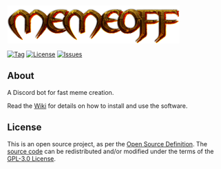 [![memeoff](https://raw.githubusercontent.com/r3w0p/memeoff/master/config/images/logo/400.png)](https://github.com/r3w0p/memeoff)

[![Tag](https://img.shields.io/github/v/tag/r3w0p/memeoff.svg?color=blue&label=version)](https://github.com/r3w0p/memeoff/tags)
[![License](https://img.shields.io/github/license/r3w0p/memeoff.svg?color=blue)](https://github.com/r3w0p/memeoff/blob/master/LICENSE)
[![Issues](https://img.shields.io/github/issues/r3w0p/memeoff)](https://github.com/r3w0p/memeoff/issues/)

## About

A Discord bot for fast meme creation.

Read the [Wiki](https://github.com/r3w0p/memeoff/wiki) for details on how to
install and use the software.

## License

This is an open source project, as per the
[Open Source Definition](https://opensource.org/osd).
The [source code](https://github.com/r3w0p/memeoff)
can be redistributed and/or modified under the terms of the
[GPL-3.0 License](https://github.com/r3w0p/memeoff/blob/main/LICENSE).
